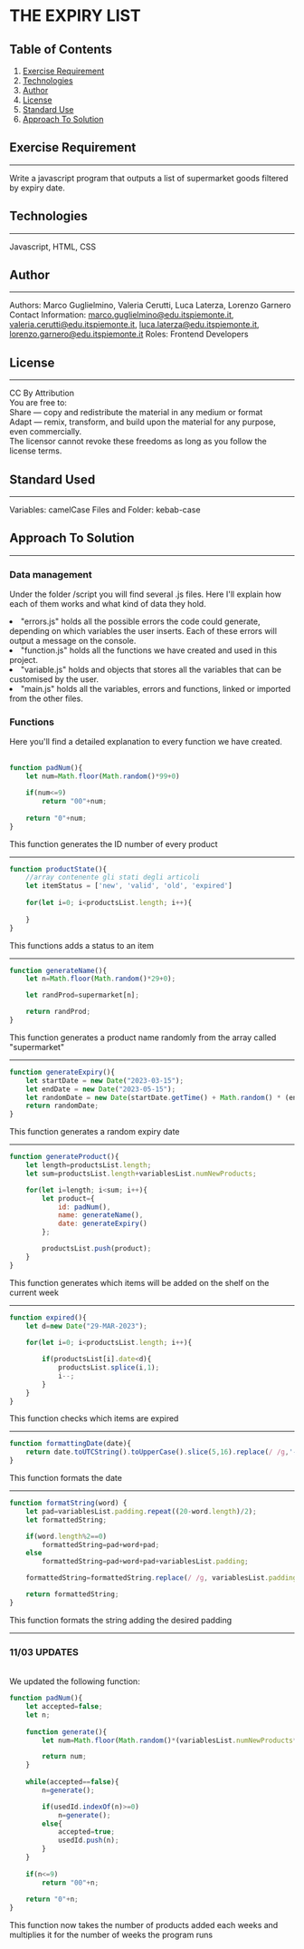 # THE EXPIRY LIST

## Table of Contents
1. [Exercise Requirement](#exercise-requirement)
2. [Technologies](#technologies)
3. [Author](#author)
4. [License](#license)
5. [Standard Use](#standard-use)
6. [Approach To Solution](#approach-to-solution)

## Exercise Requirement
***
Write a javascript program that outputs a list of supermarket goods filtered by expiry date.

## Technologies
***
Javascript, HTML, CSS

## Author
***
Authors: Marco Guglielmino, Valeria Cerutti, Luca Laterza, Lorenzo Garnero
Contact Information: marco.guglielmino@edu.itspiemonte.it, valeria.cerutti@edu.itspiemonte.it, luca.laterza@edu.itspiemonte.it, lorenzo.garnero@edu.itspiemonte.it
Roles: Frontend Developers

## License
***
CC By Attribution  
You are free to:  
Share — copy and redistribute the material in any medium or format  
Adapt — remix, transform, and build upon the material for any purpose, even commercially.  
The licensor cannot revoke these freedoms as long as you follow the license terms.

## Standard Used
***
Variables: camelCase
Files and Folder: kebab-case

## Approach To Solution
***
### Data management 
Under the folder /script you will find several .js files. Here I'll explain how each of them works and what kind of data they hold.
<li> "errors.js" holds all the possible errors the code could generate, depending on which variables the user inserts. Each of these errors will output a message on the console.
<li> "function.js" holds all the functions we have created and used in this project.
<li> "variable.js" holds and objects that stores all the variables that can be customised by the user.
<li> "main.js" holds all the variables, errors and functions, linked or imported from the other files. 

### Functions
Here you'll find a detailed explanation to every function we have created. 
<br> <br>
```javascript
function padNum(){
    let num=Math.floor(Math.random()*99+0)

    if(num<=9)
        return "00"+num;
    
    return "0"+num;
}
```
This function generates the ID number of every product

***

```javascript
function productState(){
    //array contenente gli stati degli articoli
    let itemStatus = ['new', 'valid', 'old', 'expired']
    
    for(let i=0; i<productsList.length; i++){
        
    }
}
```

This functions adds a status to an item

***

```javascript
function generateName(){
    let n=Math.floor(Math.random()*29+0);

    let randProd=supermarket[n];

    return randProd;
}
```

This function generates a product name randomly from the array called "supermarket"

***

```javascript
function generateExpiry(){
    let startDate = new Date("2023-03-15"); 
    let endDate = new Date("2023-05-15");
    let randomDate = new Date(startDate.getTime() + Math.random() * (endDate.getTime() - startDate.getTime())+0);
    return randomDate;
}
```

This function generates a random expiry date

***

```javascript
function generateProduct(){
    let length=productsList.length;
    let sum=productsList.length+variablesList.numNewProducts;

    for(let i=length; i<sum; i++){
        let product={
            id: padNum(),
            name: generateName(),
            date: generateExpiry()
        };

        productsList.push(product);
    }
} 
```

This function generates which items will be added on the shelf on the current week

***

```javascript
function expired(){
    let d=new Date("29-MAR-2023");
    
    for(let i=0; i<productsList.length; i++){

        if(productsList[i].date<d){
            productsList.splice(i,1);
            i--;
        }
    }
}
```

This function checks which items are expired

***

```javascript
function formattingDate(date){
    return date.toUTCString().toUpperCase().slice(5,16).replace(/ /g,'-')
}
```

This function formats the date

***

```javascript
function formatString(word) {
    let pad=variablesList.padding.repeat((20-word.length)/2);
    let formattedString;

    if(word.length%2==0)
        formattedString=pad+word+pad;
    else
        formattedString=pad+word+pad+variablesList.padding;

    formattedString=formattedString.replace(/ /g, variablesList.padding);

    return formattedString;
}
```

This function formats the string adding the desired padding

***
### 11/03 UPDATES 
<br>
We updated the following function:

```javascript
function padNum(){
    let accepted=false;
    let n;
    
    function generate(){
        let num=Math.floor(Math.random()*(variablesList.numNewProducts*variablesList.weeksUntilEnd)+0);

        return num;
    }
    
    while(accepted==false){
        n=generate();

        if(usedId.indexOf(n)>=0)
            n=generate();
        else{
            accepted=true;
            usedId.push(n);
        }
    }
   
    if(n<=9)
        return "00"+n;
    
    return "0"+n; 
}
```

This function now takes the number of products added each weeks and multiplies it for the number of weeks the program runs